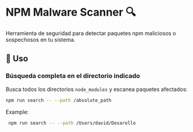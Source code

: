 # NPM Malware Scanner 🔍

Herramienta de seguridad para detectar paquetes npm maliciosos o sospechosos en tu sistema.

## 📖 Uso

### Búsqueda completa en el directorio indicado

Busca todos los directorios `node_modules` y escanea paquetes afectados:

```bash
npm run search -- --path /absolute_path
```

Example:

```bash
 npm run search -- --path /Users/david/Desarollo
```

